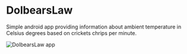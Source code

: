 # DolbearsLaw
Simple android app providing information about ambient temperature in Celsius degrees based on crickets chrips per minute.

![DolbearsLaw app](https://i.ibb.co/28cF5s3/chripsconverter.png)
